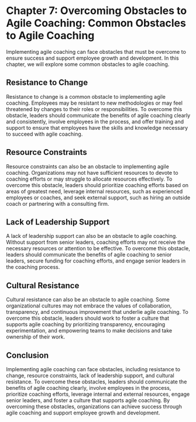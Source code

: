 Chapter 7: Overcoming Obstacles to Agile Coaching: Common Obstacles to Agile Coaching
=====================================================================================

Implementing agile coaching can face obstacles that must be overcome to ensure success and support employee growth and development. In this chapter, we will explore some common obstacles to agile coaching.

Resistance to Change
--------------------

Resistance to change is a common obstacle to implementing agile coaching. Employees may be resistant to new methodologies or may feel threatened by changes to their roles or responsibilities. To overcome this obstacle, leaders should communicate the benefits of agile coaching clearly and consistently, involve employees in the process, and offer training and support to ensure that employees have the skills and knowledge necessary to succeed with agile coaching.

Resource Constraints
--------------------

Resource constraints can also be an obstacle to implementing agile coaching. Organizations may not have sufficient resources to devote to coaching efforts or may struggle to allocate resources effectively. To overcome this obstacle, leaders should prioritize coaching efforts based on areas of greatest need, leverage internal resources, such as experienced employees or coaches, and seek external support, such as hiring an outside coach or partnering with a consulting firm.

Lack of Leadership Support
--------------------------

A lack of leadership support can also be an obstacle to agile coaching. Without support from senior leaders, coaching efforts may not receive the necessary resources or attention to be effective. To overcome this obstacle, leaders should communicate the benefits of agile coaching to senior leaders, secure funding for coaching efforts, and engage senior leaders in the coaching process.

Cultural Resistance
-------------------

Cultural resistance can also be an obstacle to agile coaching. Some organizational cultures may not embrace the values of collaboration, transparency, and continuous improvement that underlie agile coaching. To overcome this obstacle, leaders should work to foster a culture that supports agile coaching by prioritizing transparency, encouraging experimentation, and empowering teams to make decisions and take ownership of their work.

Conclusion
----------

Implementing agile coaching can face obstacles, including resistance to change, resource constraints, lack of leadership support, and cultural resistance. To overcome these obstacles, leaders should communicate the benefits of agile coaching clearly, involve employees in the process, prioritize coaching efforts, leverage internal and external resources, engage senior leaders, and foster a culture that supports agile coaching. By overcoming these obstacles, organizations can achieve success through agile coaching and support employee growth and development.
